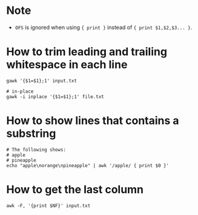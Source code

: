 # Note
* `OFS` is ignored when using `{ print }` instead of `{ print $1,$2,$3... }`.

# How to trim leading and trailing whitespace in each line
```shell
gawk '{$1=$1};1' input.txt

# in-place
gawk -i inplace '{$1=$1};1' file.txt
```

# How to show lines that contains a substring
```shell
# The following shows:
# apple
# pineapple
echo "apple\norange\npineapple" | awk '/apple/ { print $0 }'
```

# How to get the last column
```shell
awk -F, '{print $NF}' input.txt
```
